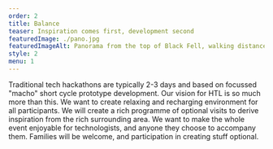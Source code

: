 ```yaml
---
order: 2
title: Balance
teaser: Inspiration comes first, development second
featuredImage: ./pano.jpg
featuredImageAlt: Panorama from the top of Black Fell, walking distance from HacktheLakes HQ
style: 2
menu: 1
---
```


Traditional tech hackathons are typically 2-3 days and based on focussed "macho" short cycle prototype development.
Our vision for HTL is so much more than this. We want to create relaxing and recharging environment for all participants.
We will create a rich programme of optional visits to derive inspiration from the rich surrounding area. We want to make the whole event enjoyable for technologists, and anyone they choose to accompany them. 
Families will be welcome, and participation in creating stuff optional.
